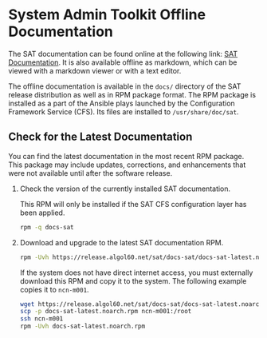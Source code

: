 # System Admin Toolkit Offline Documentation

The SAT documentation can be found online at the following link:
[SAT Documentation](https://cray-hpe.github.io/docs-sat).
It is also available offline as markdown, which can be viewed with a markdown
viewer or with a text editor.

The offline documentation is available in the `docs/` directory of the SAT
release distribution as well as in RPM package format. The RPM package is
installed as a part of the Ansible plays launched by the Configuration
Framework Service (CFS). Its files are installed to `/usr/share/doc/sat`.

## Check for the Latest Documentation

You can find the latest documentation in the most recent RPM package. This
package may include updates, corrections, and enhancements that were not
available until after the software release.

1. Check the version of the currently installed SAT documentation.

   This RPM will only be installed if the SAT CFS configuration layer has been
   applied.

   ```bash
   rpm -q docs-sat
   ```

2. Download and upgrade to the latest SAT documentation RPM.

   ```bash
   rpm -Uvh https://release.algol60.net/sat/docs-sat/docs-sat-latest.noarch.rpm
   ```

   If the system does not have direct internet access, you must externally
   download this RPM and copy it to the system. The following example copies it
   to `ncn-m001`.

   ```bash
   wget https://release.algol60.net/sat/docs-sat/docs-sat-latest.noarch.rpm -O docs-sat-latest.noarch.rpm
   scp -p docs-sat-latest.noarch.rpm ncn-m001:/root
   ssh ncn-m001
   rpm -Uvh docs-sat-latest.noarch.rpm
   ```
